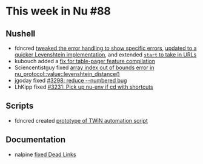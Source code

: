 # This week in Nu #88

## Nushell

- fdncred [tweaked the error handling to show specific errors](https://api.github.com/repos/nushell/nushell/issues/3367), [updated to a quicker Levenshtein implementation](https://api.github.com/repos/nushell/nushell/issues/3366), and extended [`start` to take in URLs](https://github.com/nushell/nushell/pull/3351)
- kubouch added a [fix for table-pager feature compilation](https://api.github.com/repos/nushell/nushell/issues/3359)
- Sciencentistguy fixed [array index out of bounds error in nu_protocol::value::levenshtein_distance()](https://api.github.com/repos/nushell/nushell/issues/3358)
- jgoday fixed [#3298: reduce --numbered bug](https://api.github.com/repos/nushell/nushell/issues/3354)
- LhKipp fixed [#3231: Pick up nu-env if cd with shortcuts](https://api.github.com/repos/nushell/nushell/issues/3344)

## Scripts

- fdncred created [prototype of TWiN automation script](https://api.github.com/repos/nushell/nu_scripts/issues/44)

## Documentation

- nalpine [fixed Dead Links](https://api.github.com/repos/nushell/nushell.github.io/issues/126)
